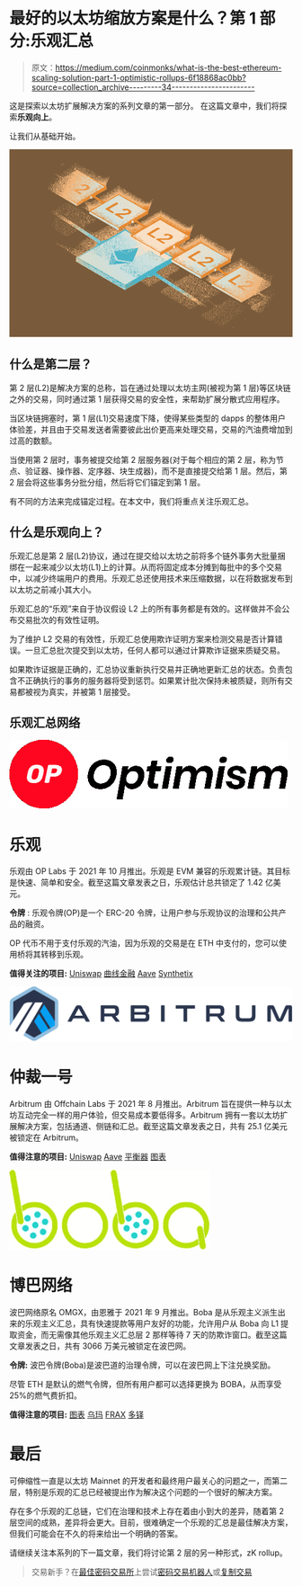 # 最好的以太坊缩放方案是什么？第 1 部分:乐观汇总

> 原文：<https://medium.com/coinmonks/what-is-the-best-ethereum-scaling-solution-part-1-optimistic-rollups-6f18868ac0bb?source=collection_archive---------34----------------------->

这是探索以太坊扩展解决方案的系列文章的第一部分。
在这篇文章中，我们将探索**乐观向上**。

让我们从基础开始。

![](img/eb174e986bcb2c64e803be912d4c15d6.png)

## 什么是第二层？

第 2 层(L2)是解决方案的总称，旨在通过处理以太坊主网(被视为第 1 层)等区块链之外的交易，同时通过第 1 层获得交易的安全性，来帮助扩展分散式应用程序。

当区块链拥塞时，第 1 层(L1)交易速度下降，使得某些类型的 dapps 的整体用户体验差，并且由于交易发送者需要彼此出价更高来处理交易，交易的汽油费增加到过高的数额。

当使用第 2 层时，事务被提交给第 2 层服务器(对于每个相应的第 2 层，称为节点、验证器、操作器、定序器、块生成器)，而不是直接提交给第 1 层。然后，第 2 层会将这些事务分批分组，然后将它们锚定到第 1 层。

有不同的方法来完成锚定过程。在本文中，我们将重点关注乐观汇总。

## 什么是乐观向上？

乐观汇总是第 2 层(L2)协议，通过在提交给以太坊之前将多个链外事务大批量捆绑在一起来减少以太坊(L1)上的计算。从而将固定成本分摊到每批中的多个交易中，以减少终端用户的费用。乐观汇总还使用技术来压缩数据，以在将数据发布到以太坊之前减小其大小。

乐观汇总的“乐观”来自于协议假设 L2 上的所有事务都是有效的。这样做并不会公布交易批次的有效性证明。

为了维护 L2 交易的有效性，乐观汇总使用欺诈证明方案来检测交易是否计算错误。一旦汇总批次提交到以太坊，任何人都可以通过计算欺诈证据来质疑交易。

如果欺诈证据是正确的，汇总协议重新执行交易并正确地更新汇总的状态。负责包含不正确执行的事务的服务器将受到惩罚。如果累计批次保持未被质疑，则所有交易都被视为真实，并被第 1 层接受。

## 乐观汇总网络

![](img/4ea5954a4a34eee42615b2e7d543ffe5.png)

# 乐观

乐观由 OP Labs 于 2021 年 10 月推出。乐观是 EVM 兼容的乐观累计链。其目标是快速、简单和安全。截至这篇文章发表之日，乐观估计总共锁定了 1.42 亿美元。

**令牌** :
乐观令牌(OP)是一个 ERC-20 令牌，让用户参与乐观协议的治理和公共产品的融资。

OP 代币不用于支付乐观的汽油，因为乐观的交易是在 ETH 中支付的，您可以使用桥将其转移到乐观。

**值得关注的项目:** [Uniswap](https://app.uniswap.org/#/swap?chain=optimism)
[曲线金融](https://curve.fi/) [Aave](https://app.aave.com/?marketName=proto_optimism_v3)
[Synthetix](https://staking.synthetix.io/)

![](img/d65a8ab4f13a2a42fbb28e207f9f2476.png)

# 仲裁一号

Arbitrum 由 Offchain Labs 于 2021 年 8 月推出。Arbitrum 旨在提供一种与以太坊互动完全一样的用户体验，但交易成本要低得多。Arbitrum 拥有一套以太坊扩展解决方案，包括通道、侧链和汇总。截至这篇文章发表之日，共有 25.1 亿美元被锁定在 Arbitrum。

**值得注意的项目:** [Uniswap](https://app.uniswap.org/#/swap?chain=arbitrum)
[Aave](https://app.aave.com/?marketName=proto_arbitrum_v3)
[平衡器](https://arbitrum.balancer.fi/#/)
[图表](https://thegraph.com/explorer)

![](img/16a3795229a3495d86829bbc16d7d5c7.png)

# 博巴网络

波巴网络原名 OMGX，由恩雅于 2021 年 9 月推出。Boba 是从乐观主义派生出来的乐观主义汇总，具有快速提款等用户友好的功能，允许用户从 Boba 向 L1 提取资金，而无需像其他乐观主义汇总层 2 那样等待 7 天的防欺诈窗口。截至这篇文章发表之日，共有 3066 万美元被锁定在波巴网。

**令牌:** 波巴令牌(Boba)是波巴道的治理令牌，可以在波巴网上下注兑换奖励。

尽管 ETH 是默认的燃气令牌，但所有用户都可以选择更换为 BOBA，从而享受 25%的燃气费折扣。

**值得注意的项目:** [图表](https://thegraph.com/explorer) [乌玛](https://umaproject.org/)
[FRAX](https://app.frax.finance/)
[多铎](https://app.dodoex.io/?from=ETH&to=USDC&network=boba-mainnet&forced=true)

# 最后

可伸缩性一直是以太坊 Mainnet 的开发者和最终用户最关心的问题之一，而第二层，特别是乐观的汇总已经被提出作为解决这个问题的一个很好的解决方案。

存在多个乐观的汇总链，它们在治理和技术上存在着由小到大的差异，随着第 2 层空间的成熟，差异将会更大。目前，很难确定一个乐观的汇总是最佳解决方案，但我们可能会在不久的将来给出一个明确的答案。

请继续关注本系列的下一篇文章，我们将讨论第 2 层的另一种形式，zK rollup。

> 交易新手？在[最佳密码交易所](/coinmonks/crypto-exchange-dd2f9d6f3769)上尝试[密码交易机器人](/coinmonks/crypto-trading-bot-c2ffce8acb2a)或[复制交易](/coinmonks/top-10-crypto-copy-trading-platforms-for-beginners-d0c37c7d698c)